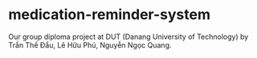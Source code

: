 # medication-reminder-system
Our group diploma project at DUT (Danang University of Technology)
by Trần Thế Đẩu, Lê Hữu Phú, Nguyễn Ngọc Quang.
